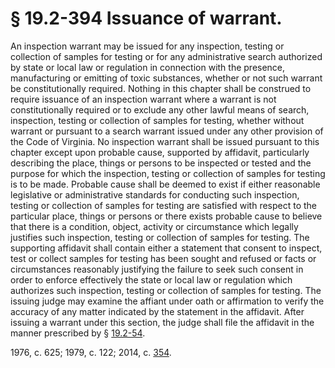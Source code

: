 # § 19.2-394 Issuance of warrant.

<p>An inspection warrant may be issued for any inspection, testing or collection of samples for testing or for any administrative search authorized by state or local law or regulation in connection with the presence, manufacturing or emitting of toxic substances, whether or not such warrant be constitutionally required. Nothing in this chapter shall be construed to require issuance of an inspection warrant where a warrant is not constitutionally required or to exclude any other lawful means of search, inspection, testing or collection of samples for testing, whether without warrant or pursuant to a search warrant issued under any other provision of the Code of Virginia. No inspection warrant shall be issued pursuant to this chapter except upon probable cause, supported by affidavit, particularly describing the place, things or persons to be inspected or tested and the purpose for which the inspection, testing or collection of samples for testing is to be made. Probable cause shall be deemed to exist if either reasonable legislative or administrative standards for conducting such inspection, testing or collection of samples for testing are satisfied with respect to the particular place, things or persons or there exists probable cause to believe that there is a condition, object, activity or circumstance which legally justifies such inspection, testing or collection of samples for testing. The supporting affidavit shall contain either a statement that consent to inspect, test or collect samples for testing has been sought and refused or facts or circumstances reasonably justifying the failure to seek such consent in order to enforce effectively the state or local law or regulation which authorizes such inspection, testing or collection of samples for testing. The issuing judge may examine the affiant under oath or affirmation to verify the accuracy of any matter indicated by the statement in the affidavit. After issuing a warrant under this section, the judge shall file the affidavit in the manner prescribed by § <a href='http://law.lis.virginia.gov/vacode/19.2-54/'>19.2-54</a>.</p><p>1976, c. 625; 1979, c. 122; 2014, c. <a href='http://lis.virginia.gov/cgi-bin/legp604.exe?141+ful+CHAP0354'>354</a>.</p>
